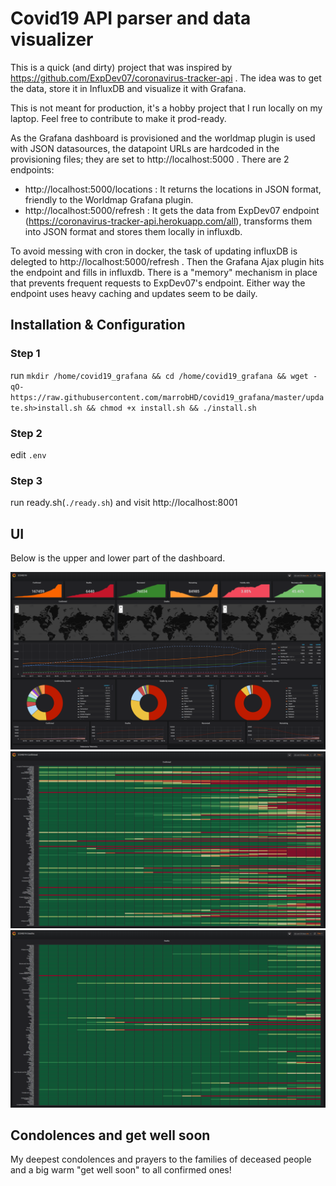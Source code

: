 # Covid19 API parser and data visualizer
This is a quick (and dirty) project that was inspired by https://github.com/ExpDev07/coronavirus-tracker-api .
The idea was to get the data, store it in InfluxDB and visualize it with Grafana. 

This is not meant for production, it's a hobby project that I run locally on my laptop. Feel free to contribute to make it prod-ready.

As the Grafana dashboard is provisioned and the worldmap plugin is used with JSON datasources, the datapoint URLs are hardcoded in the provisioning files; they are set to http://localhost:5000 .
There are 2 endpoints:
- http://localhost:5000/locations : It returns the locations in JSON format, friendly to the Worldmap Grafana plugin.
- http://localhost:5000/refresh : It gets the data from ExpDev07 endpoint (https://coronavirus-tracker-api.herokuapp.com/all), transforms them into JSON format and stores them locally in influxdb. 

To avoid messing with cron in docker, the task of updating influxDB is delegted to http://localhost:5000/refresh . Then the Grafana Ajax plugin hits the endpoint and fills in influxdb. There is a "memory" mechanism in place that prevents frequent requests to ExpDev07's endpoint. Either way the endpoint uses heavy caching and updates seem to be daily.

## Installation & Configuration

### Step 1
run `mkdir /home/covid19_grafana && cd /home/covid19_grafana && wget -qO- https://raw.githubusercontent.com/marrobHD/covid19_grafana/master/update.sh>install.sh && chmod +x install.sh && ./install.sh`

### Step 2
edit `.env`

### Step 3
run ready.sh(`./ready.sh`)
and visit http://localhost:8001

## UI
Below is the upper and lower part of the dashboard.

![Grafana 1](media/grafana_1.png)
![Grafana 2](media/grafana_2.png)
![Grafana 3](media/grafana_3.png)

## Condolences and get well soon
My deepest condolences and prayers to the families of deceased people and a big warm "get well soon" to all confirmed ones!
